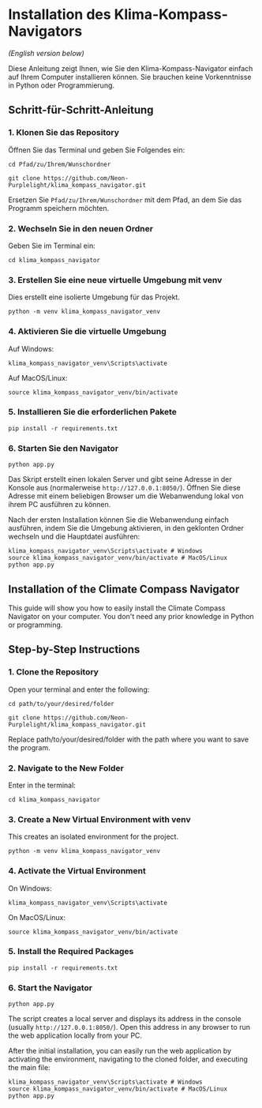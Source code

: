 # Installation des Klima-Kompass-Navigators

*(English version below)*

Diese Anleitung zeigt Ihnen, wie Sie den Klima-Kompass-Navigator einfach auf Ihrem Computer installieren können. Sie brauchen keine Vorkenntnisse in Python oder Programmierung.

## Schritt-für-Schritt-Anleitung

### 1. Klonen Sie das Repository

Öffnen Sie das Terminal und geben Sie Folgendes ein:

`cd Pfad/zu/Ihrem/Wunschordner`

`git clone https://github.com/Neon-Purplelight/klima_kompass_navigator.git`

Ersetzen Sie `Pfad/zu/Ihrem/Wunschordner` mit dem Pfad, an dem Sie das Programm speichern möchten.

### 2. Wechseln Sie in den neuen Ordner

Geben Sie im Terminal ein:

`cd klima_kompass_navigator`

### 3. Erstellen Sie eine neue virtuelle Umgebung mit venv

Dies erstellt eine isolierte Umgebung für das Projekt.

`python -m venv klima_kompass_navigator_venv`

### 4. Aktivieren Sie die virtuelle Umgebung

Auf Windows:

`klima_kompass_navigator_venv\Scripts\activate`

Auf MacOS/Linux:

`source klima_kompass_navigator_venv/bin/activate`

### 5. Installieren Sie die erforderlichen Pakete

`pip install -r requirements.txt`

### 6. Starten Sie den Navigator

`python app.py`

Das Skript erstellt einen lokalen Server und gibt seine Adresse in der Konsole aus (normalerweise `http://127.0.0.1:8050/`). Öffnen Sie diese Adresse mit einem beliebigen Browser um die Webanwendung lokal von ihrem PC ausführen zu können.

Nach der ersten Installation können Sie die Webanwendung einfach ausführen, indem Sie die Umgebung aktivieren, in den geklonten Ordner wechseln und die Hauptdatei ausführen:

```cd Pfad/zu/Ihrem/Wunschordner/klima_kompass_navigator
klima_kompass_navigator_venv\Scripts\activate # Windows
source klima_kompass_navigator_venv/bin/activate # MacOS/Linux
python app.py
```

## Installation of the Climate Compass Navigator

This guide will show you how to easily install the Climate Compass Navigator on your computer. You don't need any prior knowledge in Python or programming.

## Step-by-Step Instructions

### 1. Clone the Repository

Open your terminal and enter the following:

`cd path/to/your/desired/folder`

`git clone https://github.com/Neon-Purplelight/klima_kompass_navigator.git`

Replace path/to/your/desired/folder with the path where you want to save the program.

### 2. Navigate to the New Folder

Enter in the terminal:

`cd klima_kompass_navigator`

### 3. Create a New Virtual Environment with venv

This creates an isolated environment for the project.

`python -m venv klima_kompass_navigator_venv`

### 4. Activate the Virtual Environment

On Windows:

`klima_kompass_navigator_venv\Scripts\activate`

On MacOS/Linux:

`source klima_kompass_navigator_venv/bin/activate`

### 5. Install the Required Packages

`pip install -r requirements.txt`

### 6. Start the Navigator

`python app.py`

The script creates a local server and displays its address in the console (usually `http://127.0.0.1:8050/`). Open this address in any browser to run the web application locally from your PC.

After the initial installation, you can easily run the web application by activating the environment, navigating to the cloned folder, and executing the main file:

```cd path/to/your/desired/folder/klima_kompass_navigator
klima_kompass_navigator_venv\Scripts\activate # Windows
source klima_kompass_navigator_venv/bin/activate # MacOS/Linux
python app.py
```
